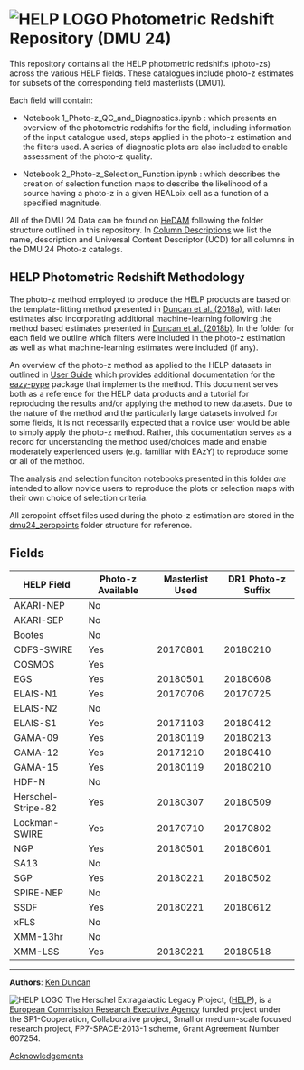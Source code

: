 # ![HELP LOGO](https://avatars1.githubusercontent.com/u/7880370?s=75&v=4)  Photometric Redshift Repository (DMU 24)

This repository contains all the HELP photometric redshifts (photo-zs) across the various HELP fields. These catalogues include photo-z estimates for subsets of the corresponding field masterlists (DMU1).

Each field will contain:

- Notebook 1_Photo-z_QC_and_Diagnostics.ipynb : which presents an overview of the photometric redshifts for the field, including information of the input catalogue used, steps applied in the photo-z estimation and the filters used. A series of diagnostic plots are also included to enable assessment of the photo-z quality.

- Notebook 2_Photo-z_Selection_Function.ipynb : which describes the creation of selection function maps to describe the likelihood of a source having a photo-z in a given HEALpix cell as a function of a specified magnitude.

All of the DMU 24 Data can be found on [HeDAM](http://hedam.lam.fr/HELP/dataproducts/dmu24/) following the folder structure outlined in this repository. In [Column Descriptions](https://github.com/H-E-L-P/dmu_products/tree/master/dmu24/dmu24_columns.csv) we list the name, description and Universal Content Descriptor (UCD) for all columns in the DMU 24 Photo-z catalogs.

## HELP Photometric Redshift Methodology

The photo-z method employed to produce the HELP products are based on the template-fitting method presented in [Duncan et al. (2018a)](https://ui.adsabs.harvard.edu/link_gateway/2018MNRAS.473.2655D/doi:10.1093/mnras/stx2536), with later estimates also incorporating additional machine-learning following the method based estimates presented in [Duncan et al. (2018b)](https://ui.adsabs.harvard.edu/link_gateway/2018MNRAS.477.5177D/doi:10.1093/mnras/sty940). In the folder for each field we outline which filters were included in the photo-z estimation as well as what machine-learning estimates were included (if any).

An overview of the photo-z method as applied to the HELP datasets in outlined in [User Guide](https://github.com/dunkenj/eazy-pype/blob/master/docs/UserGuide.md) which provides additional documentation for the [eazy-pype](https://github.com/dunkenj/eazy-pype) package that implements the method. This document serves both as a reference for the HELP data products and a tutorial for reproducing the results and/or applying the method to new datasets. Due to the nature of the method and the particularly large datasets involved for some fields, it is not necessarily expected that a novice user would be able to simply apply the photo-z method. Rather, this documentation serves as a record for understanding the method used/choices made and enable moderately experienced users (e.g. familiar with EAzY) to reproduce some or all of the method.

The analysis and selection funciton notebooks presented in this folder _are_ intended to allow novice users to reproduce the plots or selection maps with their own choice of selection criteria.

All zeropoint offset files used during the photo-z estimation are stored in the [dmu24_zeropoints](https://github.com/H-E-L-P/dmu_products/tree/master/dmu24/dmu24_zeropoints) folder structure for reference.



## Fields

HELP Field            | Photo-z Available | Masterlist Used | DR1 Photo-z Suffix
----------------------|-------------------|-----------------|--------------------
AKARI-NEP             | No | |
AKARI-SEP             | No | |
Bootes                | No | |
CDFS-SWIRE            | Yes | 20170801 | 20180210
COSMOS                | Yes | |
EGS                   | Yes | 20180501 | 20180608
ELAIS-N1              | Yes | 20170706 | 20170725
ELAIS-N2              | No | |
ELAIS-S1              | Yes | 20171103 | 20180412
GAMA-09               | Yes | 20180119 | 20180213
GAMA-12               | Yes | 20171210 | 20180410
GAMA-15               | Yes | 20180119 | 20180210
HDF-N                 | No | |
Herschel-Stripe-82    | Yes | 20180307 | 20180509
Lockman-SWIRE         | Yes | 20170710 | 20170802
NGP                   | Yes | 20180501 | 20180601
SA13                  | No | |
SGP                   | Yes | 20180221 | 20180502
SPIRE-NEP             | No | |
SSDF                  | Yes | 20180221 | 20180612
xFLS                  | No | |
XMM-13hr              | No | |
XMM-LSS               | Yes | 20180221 | 20180518


-------------------------------------------------------------------------------


**Authors**: [Ken Duncan](http://www.sussex.ac.uk/profiles/91548)

 ![HELP LOGO](https://avatars1.githubusercontent.com/u/7880370?s=75&v=4)
 The Herschel Extragalactic Legacy Project, ([HELP](http://herschel.sussex.ac.uk/)), is a [European
Commission Research Executive Agency](https://ec.europa.eu/info/departments/research-executive-agency_en)
funded project
under the
SP1-Cooperation, Collaborative project, Small or medium-scale focused
research project, FP7-SPACE-2013-1 scheme, Grant Agreement
Number 607254.

[Acknowledgements](http://herschel.sussex.ac.uk/acknowledgements)
